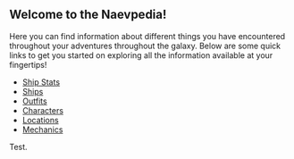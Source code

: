 ## Welcome to the Naevpedia!

Here you can find information about different things you have encountered throughout your adventures throughout the galaxy. Below are some quick links to get you started on exploring all the information available at your fingertips!

* [Ship Stats](shipstats)
* [Ships](ships)
* [Outfits](outfits)
* [Characters](characters)
* [Locations](locations)
* [Mechanics](mechanics)

Test.
